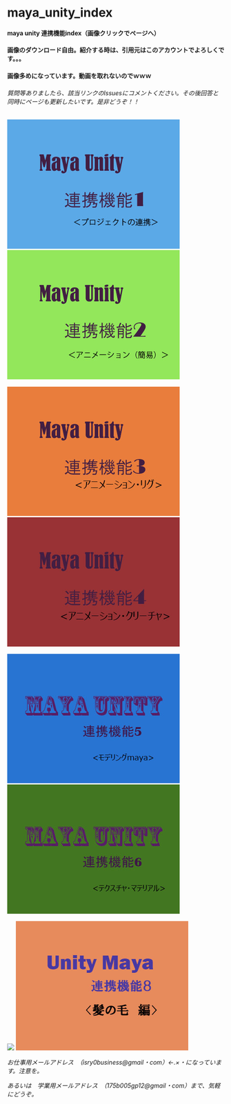# maya_unity_index
#### maya unity 連携機能index（画像クリックでページへ）
#### 画像のダウンロード自由。紹介する時は、引用元はこのアカウントでよろしくです。。。
#### 画像多めになっています。動画を取れないのでｗｗｗ
###### 質問等ありましたら、該当リンクのIssuesにコメントください。その後回答と同時にページも更新したいです。是非どうぞ！！

 [![](https://github.com/175B005/maya_unity_index/blob/master/unityrennkei.jpg?raw=true)](https://github.com/175B005/maya_unity)  
 [![](https://github.com/175B005/maya_unity_index/blob/master/unityrennkei2.jpg?raw=true)](https://github.com/175B005/maya_unity2) 
 
 [![](https://github.com/175B005/maya_unity_index/blob/master/unityrennkei3.jpg?raw=true)](https://github.com/175B005/maya_unity3a) 
 [![](https://github.com/175B005/maya_unity_index/blob/master/unityrennkei4.jpg?raw=true)](https://github.com/175B005/maya_unity4)   
 
 [![](https://github.com/175B005/maya_unity_index/blob/master/unityrennkei5.jpg?raw=true)](https://github.com/175B005/maya_unity5) 
 [![](https://github.com/175B005/maya_unity_index/blob/master/unityrennkei6.jpg?raw=true)](https://github.com/175B005/maya_unity6)   
 
 [![](https://github.com/175B005/maya_unity_index/blob/master/unityrennkei7`.jpg?raw=true)](https://github.com/175B005/maya_unity7) 
 [![](https://github.com/175B005/maya_unity_index/blob/master/unityrennkei8.jpg?raw=true)](https://github.com/175B005/maya_unity8) 
 
 
*お仕事用メールアドレス　（isry0business@gmail・com）←.×・になっています。注意を。*  

*あるいは　学業用メールアドレス　（175b005gp12@gmail・com）まで、気軽にどうぞ。*
